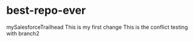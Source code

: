 # best-repo-ever
mySalesforceTrailhead
This is my first change
This is the conflict testing with branch2